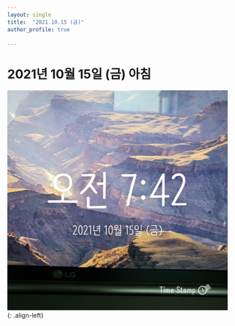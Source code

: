 ```yaml
---
layout: single
title:  "2021.10.15 (금)"
author_profile: true

---
```


# 2021년 10월 15일 (금) 아침
![image](/assets/images/morning/20211015.jpg)
{: .align-left}
